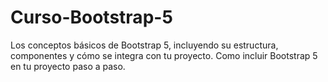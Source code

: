 # Curso-Bootstrap-5
Los conceptos básicos de Bootstrap 5, incluyendo su estructura, componentes y cómo se integra con tu proyecto.
Como incluir Bootstrap 5 en tu proyecto paso a paso.

